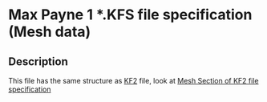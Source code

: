 # Max Payne 1 *.KFS file specification (Mesh data)

## Description

This file has the same structure as [KF2](KF2.MD) file, look at [Mesh Section of KF2 file specification](KF2.MD#mesh)
